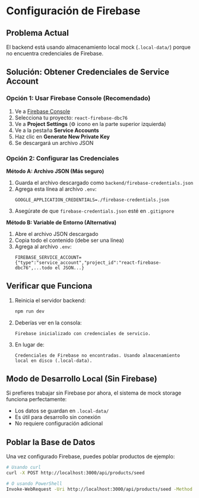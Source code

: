# Configuración de Firebase

## Problema Actual
El backend está usando almacenamiento local mock (`.local-data/`) porque no encuentra credenciales de Firebase.

## Solución: Obtener Credenciales de Service Account

### Opción 1: Usar Firebase Console (Recomendado)

1. Ve a [Firebase Console](https://console.firebase.google.com/)
2. Selecciona tu proyecto: `react-firebase-dbc76`
3. Ve a **Project Settings** (⚙️ icono en la parte superior izquierda)
4. Ve a la pestaña **Service Accounts**
5. Haz clic en **Generate New Private Key**
6. Se descargará un archivo JSON

### Opción 2: Configurar las Credenciales

**Método A: Archivo JSON (Más seguro)**

1. Guarda el archivo descargado como `backend/firebase-credentials.json`
2. Agrega esta línea al archivo `.env`:
   ```
   GOOGLE_APPLICATION_CREDENTIALS=./firebase-credentials.json
   ```
3. Asegúrate de que `firebase-credentials.json` esté en `.gitignore`

**Método B: Variable de Entorno (Alternativa)**

1. Abre el archivo JSON descargado
2. Copia todo el contenido (debe ser una línea)
3. Agrega al archivo `.env`:
   ```
   FIREBASE_SERVICE_ACCOUNT={"type":"service_account","project_id":"react-firebase-dbc76",...todo el JSON...}
   ```

## Verificar que Funciona

1. Reinicia el servidor backend:
   ```bash
   npm run dev
   ```

2. Deberías ver en la consola:
   ```
   Firebase inicializado con credenciales de servicio.
   ```

3. En lugar de:
   ```
   Credenciales de Firebase no encontradas. Usando almacenamiento local en disco (.local-data).
   ```

## Modo de Desarrollo Local (Sin Firebase)

Si prefieres trabajar sin Firebase por ahora, el sistema de mock storage funciona perfectamente:
- Los datos se guardan en `.local-data/`
- Es útil para desarrollo sin conexión
- No requiere configuración adicional

## Poblar la Base de Datos

Una vez configurado Firebase, puedes poblar productos de ejemplo:

```bash
# Usando curl
curl -X POST http://localhost:3000/api/products/seed

# O usando PowerShell
Invoke-WebRequest -Uri http://localhost:3000/api/products/seed -Method POST
```
